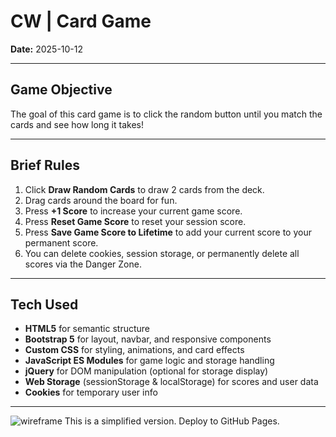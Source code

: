 # CW | Card Game

**Date:** 2025-10-12

---

## **Game Objective**
The goal of this card game is to click the random button until you match the cards and see how long it takes!

---

## **Brief Rules**
1. Click **Draw Random Cards** to draw 2 cards from the deck.  
2. Drag cards around the board for fun.  
3. Press **+1 Score** to increase your current game score.  
4. Press **Reset Game Score** to reset your session score.  
5. Press **Save Game Score to Lifetime** to add your current score to your permanent score.  
6. You can delete cookies, session storage, or permanently delete all scores via the Danger Zone.  

---

## **Tech Used**
- **HTML5** for semantic structure  
- **Bootstrap 5** for layout, navbar, and responsive components  
- **Custom CSS** for styling, animations, and card effects  
- **JavaScript ES Modules** for game logic and storage handling  
- **jQuery** for DOM manipulation (optional for storage display)  
- **Web Storage** (sessionStorage & localStorage) for scores and user data  
- **Cookies** for temporary user info  

---
 ![wireframe](image0.jpeg)
This is a simplified version. Deploy to GitHub Pages.
